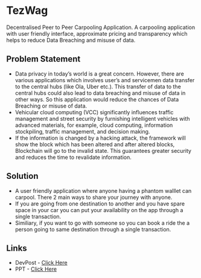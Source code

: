 # TezWag
Decentralised Peer to Peer Carpooling Application. A carpooling application with user friendly interface, approximate pricing and transparency which helps to reduce Data Breaching and misuse of data.
## Problem Statement
* Data privacy in today’s world is a great concern. However, there are various applications which involves user’s and servicemen data transfer to the central hubs (like Ola, Uber etc.). This transfer of data to the central hubs could also lead to data breaching and misuse of data in other ways. So this application would reduce the chances of Data Breaching or misuse of data.
* Vehicular cloud computing (VCC) significantly influences traffic management and street security by furnishing intelligent vehicles with advanced materials, for example, cloud computing, information stockpiling, traffic management, and decision making.
* If the information is changed by a hacking attack, the framework will show the block which has been altered and after altered blocks, Blockchain will go to the invalid state. This guarantees greater security and reduces the time to revalidate information.
## Solution
*  A user friendly application where anyone having a phantom walllet can carpool. There 2 main ways to share your journey with anyone.
* If you are going from one destination to another and you have spare space in your car you can put your availability on the app through a single transaction.
* Similiary, if you want to go with someone so you can book a ride the a person going to same destination through a single transaction.
## Links
* DevPost - <a href ="https://devpost.com/software/tezwag"> Click Here </a>
* PPT - <a href="https://docs.google.com/presentation/d/1K97uX5QD1jyf3pEWWqmTHstg1OOI9vux8fWcmUiJcwE/edit?usp=sharing"> Click Here </a>

